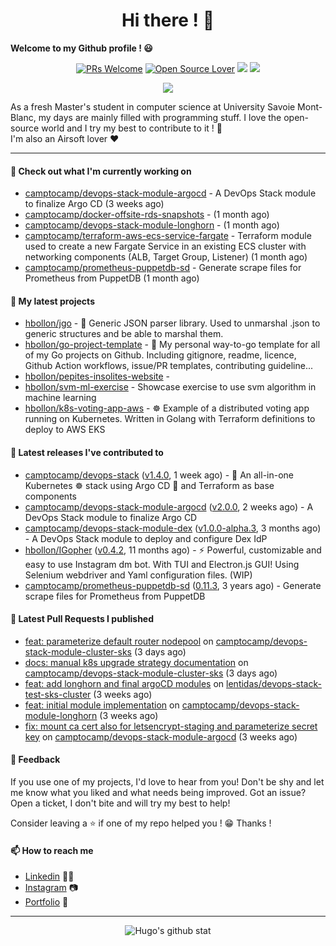 <h1 align="center">Hi there ! 👋</h1>

**Welcome to my Github profile ! 😃** <br/>

<p align="center"> 
    <a href="https://github.com/hbollon/"><img src="https://img.shields.io/badge/PRs-welcome-brightgreen.svg?style=flat&logo=github" alt="PRs Welcome"></a> 
    <a href="https://github.com/hbollon/"><img src="https://badges.frapsoft.com/os/v2/open-source.svg?v=103" alt="Open Source Lover"></a>
    <a href="https://github.com/hbollon/"><img src="https://komarev.com/ghpvc/?username=hbollon"></a>
    <a href="https://github.com/hbollon/"><img src="https://img.shields.io/github/followers/hbollon.svg?label=Follow%20@hbollon&style=social"></a>
</p>

<p align="center"> 
    <a href="https://github.com/ryo-ma/github-profile-trophy"><img src="https://github-profile-trophy.vercel.app/?username=hbollon&theme=onedark&margin-w=15&margin-h=15&no-frame=true&column=7"/></a>
</p>

As a fresh Master's student in computer science at University Savoie Mont-Blanc, my days are mainly filled with programming stuff. I love the open-source world and I try my best to contribute to it ! 🙈 <br/>
I'm also an Airsoft lover ❤️

<hr>

#### 👷 Check out what I'm currently working on

- [camptocamp/devops-stack-module-argocd](https://github.com/camptocamp/devops-stack-module-argocd) - A DevOps Stack module to finalize Argo CD (3 weeks ago)
- [camptocamp/docker-offsite-rds-snapshots](https://github.com/camptocamp/docker-offsite-rds-snapshots) -  (1 month ago)
- [camptocamp/devops-stack-module-longhorn](https://github.com/camptocamp/devops-stack-module-longhorn) -  (1 month ago)
- [camptocamp/terraform-aws-ecs-service-fargate](https://github.com/camptocamp/terraform-aws-ecs-service-fargate) - Terraform module used to create a new Fargate Service in an existing ECS cluster with networking components (ALB, Target Group, Listener) (1 month ago)
- [camptocamp/prometheus-puppetdb-sd](https://github.com/camptocamp/prometheus-puppetdb-sd) - Generate scrape files for Prometheus from PuppetDB (1 month ago)

#### 🌱 My latest projects

- [hbollon/jgo](https://github.com/hbollon/jgo) - 📔 Generic JSON parser library. Used to unmarshal .json to generic structures and be able to marshal them.
- [hbollon/go-project-template](https://github.com/hbollon/go-project-template) - 📜 My personal way-to-go template for all of my Go projects on Github. Including gitignore, readme, licence, Github Action workflows, issue/PR templates, contributing guideline...
- [hbollon/pepites-insolites-website](https://github.com/hbollon/pepites-insolites-website) - 
- [hbollon/svm-ml-exercise](https://github.com/hbollon/svm-ml-exercise) - Showcase exercise to use svm algorithm in machine learning 
- [hbollon/k8s-voting-app-aws](https://github.com/hbollon/k8s-voting-app-aws) - :wheel_of_dharma: Example of a distributed voting app running on Kubernetes. Written in Golang with Terraform definitions to deploy to AWS EKS

#### 🔭 Latest releases I've contributed to

- [camptocamp/devops-stack](https://github.com/camptocamp/devops-stack) ([v1.4.0](https://github.com/camptocamp/devops-stack/releases/tag/v1.4.0), 1 week ago) - 🌊 An all-in-one Kubernetes ☸ stack using Argo CD 🐙 and Terraform as base components
- [camptocamp/devops-stack-module-argocd](https://github.com/camptocamp/devops-stack-module-argocd) ([v2.0.0](https://github.com/camptocamp/devops-stack-module-argocd/releases/tag/v2.0.0), 2 weeks ago) - A DevOps Stack module to finalize Argo CD
- [camptocamp/devops-stack-module-dex](https://github.com/camptocamp/devops-stack-module-dex) ([v1.0.0-alpha.3](https://github.com/camptocamp/devops-stack-module-dex/releases/tag/v1.0.0-alpha.3), 3 months ago) - A DevOps Stack module to deploy and configure Dex IdP
- [hbollon/IGopher](https://github.com/hbollon/IGopher) ([v0.4.2](https://github.com/hbollon/IGopher/releases/tag/v0.4.2), 11 months ago) - ⚡ Powerful, customizable and easy to use Instagram dm bot. With TUI and Electron.js GUI! Using Selenium webdriver and Yaml configuration files. (WIP)
- [camptocamp/prometheus-puppetdb-sd](https://github.com/camptocamp/prometheus-puppetdb-sd) ([0.11.3](https://github.com/camptocamp/prometheus-puppetdb-sd/releases/tag/0.11.3), 3 years ago) - Generate scrape files for Prometheus from PuppetDB

#### 🔨 Latest Pull Requests I published

- [feat: parameterize default router nodepool](https://github.com/camptocamp/devops-stack-module-cluster-sks/pull/4) on [camptocamp/devops-stack-module-cluster-sks](https://github.com/camptocamp/devops-stack-module-cluster-sks) (3 days ago)
- [docs: manual k8s upgrade strategy documentation](https://github.com/camptocamp/devops-stack-module-cluster-sks/pull/3) on [camptocamp/devops-stack-module-cluster-sks](https://github.com/camptocamp/devops-stack-module-cluster-sks) (3 days ago)
- [feat: add longhorn and final argoCD modules](https://github.com/lentidas/devops-stack-test-sks-cluster/pull/1) on [lentidas/devops-stack-test-sks-cluster](https://github.com/lentidas/devops-stack-test-sks-cluster) (3 weeks ago)
- [feat: initial module implementation](https://github.com/camptocamp/devops-stack-module-longhorn/pull/1) on [camptocamp/devops-stack-module-longhorn](https://github.com/camptocamp/devops-stack-module-longhorn) (3 weeks ago)
- [fix: mount ca cert also for letsencrypt-staging and parameterize secret key](https://github.com/camptocamp/devops-stack-module-argocd/pull/49) on [camptocamp/devops-stack-module-argocd](https://github.com/camptocamp/devops-stack-module-argocd) (3 weeks ago)

#### 💬 Feedback

If you use one of my projects, I'd love to hear from you! Don't be shy and let me know what you liked
and what needs being improved. Got an issue? Open a ticket, I don't bite and will try my best to help!

Consider leaving a ⭐ if one of my repo helped you ! 😁 Thanks !

#### 📫 How to reach me
- <a href="https://www.linkedin.com/in/hugobollon">Linkedin</a> 👨‍💼
- <a href="https://www.instagram.com/_hbollon">Instagram</a> 📷
- <a href="https://hugobollon.me">Portfolio</a> 💼

<hr>

<div align="center">
    <a>
        <img alt="Hugo's github stat" src="https://github-readme-stats.vercel.app/api?username=hbollon&count_private=true&show_icons=true&theme=dark&include_all_commits=true" />
    </a>
</div>
